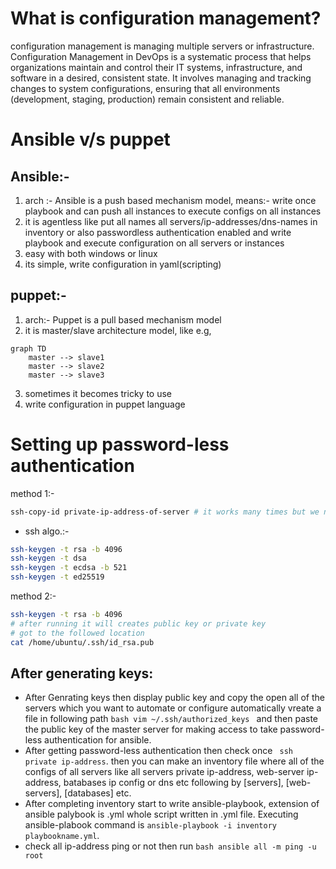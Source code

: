 # What is configuration management?
configuration management is managing multiple servers or infrastructure.
Configuration Management in DevOps is a systematic process that helps organizations maintain and control their IT systems, infrastructure, and software in a desired, consistent state. It involves managing and tracking changes to system configurations, ensuring that all environments (development, staging, production) remain consistent and reliable.




# Ansible v/s puppet
## Ansible:-
1. arch :- Ansible is a push based mechanism model, means:- write once playbook and can push all instances to execute configs on all instances
2. it is agentless like put all names all servers/ip-addresses/dns-names in inventory or also passwordless authentication enabled and write playbook and execute configuration on all servers or instances
3. easy with both windows or linux 
4. its simple, write configuration in yaml(scripting)


## puppet:-
1. arch:- Puppet is a pull based mechanism model
2. it is master/slave architecture model, like e.g,
```mermaid
graph TD
    master --> slave1
    master --> slave2
    master --> slave3
```
3. sometimes it becomes tricky to use
4. write configuration in puppet language

# Setting up password-less authentication

method 1:-
```bash
ssh-copy-id private-ip-address-of-server # it works many times but we not use because of it has not all permissions to access all commands for other servers
```
+ ssh algo.:-
```bash
ssh-keygen -t rsa -b 4096
ssh-keygen -t dsa 
ssh-keygen -t ecdsa -b 521
ssh-keygen -t ed25519
```

method 2:-
```bash
ssh-keygen -t rsa -b 4096
# after running it will creates public key or private key
# got to the followed location 
cat /home/ubuntu/.ssh/id_rsa.pub
```
## After generating keys:
- After Genrating keys then display public key and copy the open all of the servers which you want to automate or configure automatically vreate a file in following path ```bash vim ~/.ssh/authorized_keys ``` and then paste the public key of the master server for making access to take password-less authentication for ansible.
- After getting password-less authentication then check once ``` ssh private ip-address```. then you can make an inventory file where all of the configs of all servers like all servers private ip-address, web-server ip-address, batabases ip config or dns etc following by [servers], [web-servers], [databases] etc.
- After completing inventory start to write ansible-playbook, extension of ansible palybook is .yml whole script written in .yml file. Executing ansible-plabook command is ```ansible-playbook -i inventory playbookname.yml```.
- check all ip-address ping or not then run ```bash ansible all -m ping -u root ```

